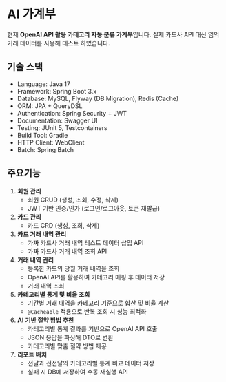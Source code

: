 # AI 가계부 

현재 **OpenAI API 활용 카테고리 자동 분류 가계부**입니다.
실제 카드사 API 대신 임의 거래 데이터를 사용해 테스트 하였습니다.

## 기술 스택
- Language: Java 17
- Framework: Spring Boot 3.x
- Database: MySQL, Flyway (DB Migration), Redis (Cache)
- ORM: JPA + QueryDSL
- Authentication: Spring Security + JWT
- Documentation: Swagger UI
- Testing: JUnit 5, Testcontainers
- Build Tool: Gradle
- HTTP Client: WebClient
- Batch: Spring Batch

## 주요기능
1. **회원 관리**
    - 회원 CRUD (생성, 조회, 수정, 삭제)
    - JWT 기반 인증/인가 (로그인/로그아웃, 토큰 재발급)
2. **카드 관리**
    - 카드 CRD (생성, 조회, 삭제)
3. **카드 거래 내역 관리**
    - 가짜 카드사 거래 내역 테스트 데이터 삽입 API
    - 가짜 카드사 거래 내역 조회 API
4. **거래 내역 관리**
    - 등록한 카드의 당월 거래 내역을 조회
    - OpenAI API를 활용하여 카테고리 매핑 후 데이터 저장
    - 거래 내역 조회
5. **카테고리별 통계 및 비율 조회**
    - 기간별 거래 내역을 카테고리 기준으로 합산 및 비율 계산
    - `@Cacheable` 적용으로 반복 조회 시 성능 최적화
6. **AI 기반 절약 방법 추천**
    - 카테고리별 통계 결과를 기반으로 OpenAI API 호출
    - JSON 응답을 파싱해 DTO로 변환
    - 카테고리별 맞춤 절약 방법 제공
7. **리포트 배치**
    - 전달과 전전달의 카테고리별 통계 비교 데이터 저장
    - 실패 시 DB에 저장하여 수동 재실행 API